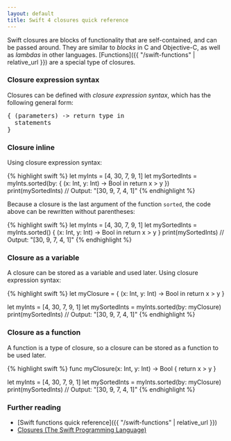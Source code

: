 ```yaml
---
layout: default
title: Swift 4 closures quick reference
---
```


Swift closures are blocks of functionality that are self-contained, and can be passed around. They are similar to _blocks_ in C and Objective-C, as well as _lambdas_ in other languages. [Functions]({{ "/swift-functions" | relative_url }}) are a special type of closures.

### Closure expression syntax

Closures can be defined with _closure expression syntax_, which has the following general form:

<pre class="with-placeholders">
{ (<span class="placeholder">parameters</span>) -> <span class="placeholder">return type</span> in
  <span class="placeholder">statements</span>
}
</pre>

### Closure inline

Using closure expression syntax:

{% highlight swift %}
let myInts = [4, 30, 7, 9, 1]
let mySortedInts = myInts.sorted(by: { (x: Int, y: Int) -> Bool in
  return x > y
})
print(mySortedInts)
// Output: "[30, 9, 7, 4, 1]"
{% endhighlight %}

Because a closure is the last argument of the function `sorted`, the code above can be rewritten without parentheses:

{% highlight swift %}
let myInts = [4, 30, 7, 9, 1]
let mySortedInts = myInts.sorted() { (x: Int, y: Int) -> Bool in
  return x > y
}
print(mySortedInts)
// Output: "[30, 9, 7, 4, 1]"
{% endhighlight %}

### Closure as a variable

A closure can be stored as a variable and used later. Using closure expression syntax:

{% highlight swift %}
let myClosure = { (x: Int, y: Int) -> Bool in
  return x > y
}

let myInts = [4, 30, 7, 9, 1]
let mySortedInts = myInts.sorted(by: myClosure)
print(mySortedInts)
// Output: "[30, 9, 7, 4, 1]"
{% endhighlight %}

### Closure as a function

A function is a type of closure, so a closure can be stored as a function to be used later.

{% highlight swift %}
func myClosure(x: Int, y: Int) -> Bool {
  return x > y
}

let myInts = [4, 30, 7, 9, 1]
let mySortedInts = myInts.sorted(by: myClosure)
print(mySortedInts)
// Output: "[30, 9, 7, 4, 1]"
{% endhighlight %}

### Further reading

* [Swift functions quick reference]({{ "/swift-functions" | relative_url }})
* [Closures (The Swift Programming Language)](https://developer.apple.com/library/content/documentation/Swift/Conceptual/Swift_Programming_Language/Closures.html)
